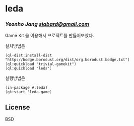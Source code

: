 # leda
### _Yeonho Jang <siabard@gmail.com>_

Game Kit 을 이용해서 프로젝트를 만들어보았다.

설치방법은

```
(ql-dist:install-dist "http://bodge.borodust.org/dist/org.borodust.bodge.txt")
(ql:quickload "trivial-gamekit")
(ql:quickload "leda")
```

실행방법은

```
(in-package #:leda)
(gk:start 'leda-game)

```

## License

BSD
